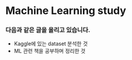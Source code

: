 # Machine Learning study

### 다음과 같은 글을 올리고 있습니다.
- Kaggle에 있는 dataset 분석한 것
- ML 관련 책을 공부하며 정리한 것

